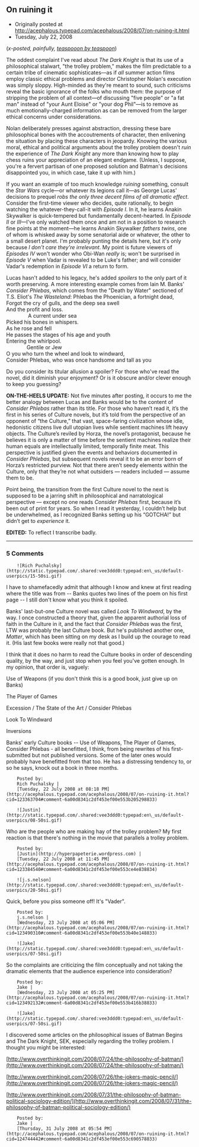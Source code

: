 ## On ruining it

 * Originally posted at http://acephalous.typepad.com/acephalous/2008/07/on-ruining-it.html
 * Tuesday, July 22, 2008



(_x-posted, painfully, [teaspooon by teaspoon](http://acephalous.typepad.com/acephalous/2008/07/alive-and-well.html)_)

The oddest complaint I've read about _The Dark Knight_ is that its use of a philosophical stalwart, "the trolley problem," makes the film predictable to a certain tribe of cinematic sophisticates—as if _all_ summer action films employ classic ethical problems and director Christopher Nolan's execution was simply sloppy. High-minded as they're meant to sound, such criticisms reveal the basic ignorance of the folks who mouth them: the purpose of stripping the problem of all context—of discussing "five people" or "a fat man" instead of "your Aunt Eloise" or "your dog Phil"—is to remove as much emotionally-charged information as can be removed from the larger ethical concerns under considerations.

Nolan deliberately presses against abstraction, dressing these bare philosophical bones with the accoutrements of character, then enlivening the situation by placing these characters in jeopardy. Knowing the various moral, ethical and political arguments about the trolley problem doesn't _ruin_ the experience of _The Dark Knight_ any more than knowing how to play chess ruins your appreciation of an elegant endgame. (Unless, I suppose, you're a fervert partisan of one proposed solution and Batman's decisions disappointed you, in which case, take it up with him.)

If you want an example of too much knowledge _ruining_ something, consult the _Star Wars_ cycle—or whatever its legions call it—as George Lucas' decisions to prequel _robs the only three decent films of all dramatic effect_. Consider the first-time viewer who decides, quite rationally, to begin watching the whatever-they-call-it with _Episode I_. In it, he learns Anakin Skywalker is quick-tempered but fundamentally decent-hearted. In _Episode II_ or _III_—I've only watched them once and am not in a position to research fine points at the moment—he learns Anakin Skywalker _fathers twins_, one of whom is whisked away by some senatorial aide or whatever, the other to a small desert planet. I'm probably punting the details here, but it's only because _I don't care they're irrelevant_. My point is future viewers of _Episodes IV_ won't wonder who Obi-Wan _really_ is; won't be surprised in _Episode V_ when Vadar is revealed to be Luke's father; and will consider Vadar's redemption in _Episode VI_ a return to form.

Lucas hasn't added to his legacy, he's added _spoilers_ to the only part of it worth preserving. A more interesting example comes from Iain M. Banks' _Consider Phlebas_, which comes from the "Death by Water" sectioned of T.S. Eliot's _The Wasteland_:
Phlebas the Phoenician, a fortnight dead,  
Forgot the cry of gulls, and the deep sea swell   
And the profit and loss.   
               A current under sea   
Picked his bones in whispers.   
As he rose and fell  
He passes the stages of his age and youth   
Entering the whirlpool.   
              Gentile or Jew   
O you who turn the wheel and look to windward,   
Consider Phlebas, who was once handsome and tall as you

Do you consider its titular allusion a spoiler? For those who've read the novel, did it diminish your enjoyment? Or is it obscure and/or clever enough to keep you guessing?

**ON-THE-HEELS UPDATE:** Not five minutes after posting, it occurs to me the better analogy between Lucas and Banks would be to the content of _Consider Phlebas_ rather than its title. For those who haven’t read it, it’s the first in his series of Culture novels, but it’s told from the perspective of an opponent of “the Culture,” that vast, space-faring civilization whose idle, hedonistic citizens live dull utopian lives while sentient machines lift heavy objects. The Culture’s reviled by Horza, the novel’s protagonist, because he believes it is only a matter of time before the sentient machines realize their human equals are intellectually limited, temporally finite meat. This perspective is justified given the events and behaviors documented in _Consider Phlebas_, but subsequent novels reveal it to be an error born of Horza’s restricted purview. Not that there aren’t seedy elements within the Culture, only that they’re not what outsiders — readers included — assume them to be.

Point being, the transition from the first Culture novel to the next is supposed to be a jarring shift in philosophical and narratological perspective — except no one reads _Consider Phlebas_ first, because it’s been out of print for years. So when I read it yesterday, I couldn’t help but be underwhelmed, as I recognized Banks setting up his “GOTCHA!” but didn’t get to _experience_ it.

**EDITED:** To reflect I transcribe badly.

		

* * *

### 5 Comments 

		

                
[]()

	

		![Rich Puchalsky](http://static.typepad.com/.shared:vee3ddd0:typepad:en\_us/default-userpics/15-50si.gif)
	

	

		

I have to shamefacedly admit that although I know and knew at first reading where the title was from -- Banks quotes two lines of the poem on his first page -- I still don't know what you think it spoiled.

Banks' last-but-one Culture novel was called _Look To Windward_, by the way.  I once constructed a theory that, given the apparent authorial loss of faith in the Culture in it, and the fact that _Consider Phlebas_ was the first, LTW was probably the last Culture book.  But he's published another one, _Matter_, which has been sitting on my desk as I build up the courage to read it.  (His last few books were really not that good.)

I think that it does no harm to read the Culture books in order of descending quality, by the way, and just stop when you feel you've gotten enough.  In my opinion, that order is, vaguely:

Use of Weapons (if you don't think this is a good book, just give up on Banks)  

The Player of Games  

Excession / The State of the Art / Consider Phlebas  

Look To Windward  

Inversions

Banks' early Culture books -- Use of Weapons, The Player of Games, Consider Phlebas - all benefitted, I think, from being rewrites of his first-submitted but not published versions.  Some of the later ones would probably have benefitted from that too.  He has a distressing tendency to, or so he says, knock out a book in three months.

	

		Posted by:
		Rich Puchalsky |
		[Tuesday, 22 July 2008 at 08:18 PM](http://acephalous.typepad.com/acephalous/2008/07/on-ruining-it.html?cid=123363704#comment-6a00d8341c2df453ef00e553b205298833)

[]()

	

		![Justin](http://static.typepad.com/.shared:vee3ddd0:typepad:en\_us/default-userpics/08-50si.gif)
	

	

		

Who are the people who are making hay of the trolley problem? My first reaction is that there's nothing in the movie that parallels a trolley problem.

	

		Posted by:
		[Justin](http://hyperpapeterie.wordpress.com) |
		[Tuesday, 22 July 2008 at 11:45 PM](http://acephalous.typepad.com/acephalous/2008/07/on-ruining-it.html?cid=123384540#comment-6a00d8341c2df453ef00e553ce4e838834)

[]()

	

		![j.s.nelson](http://static.typepad.com/.shared:vee3ddd0:typepad:en\_us/default-userpics/20-50si.gif)
	

	

		

Quick, before you piss someone off!  It's "Vader".

	

		Posted by:
		j.s.nelson |
		[Wednesday, 23 July 2008 at 05:06 PM](http://acephalous.typepad.com/acephalous/2008/07/on-ruining-it.html?cid=123490310#comment-6a00d8341c2df453ef00e553b40e148833)

[]()

	

		![Jake](http://static.typepad.com/.shared:vee3ddd0:typepad:en\_us/default-userpics/07-50si.gif)
	

	

		

So the complaints are criticizing the film conceptually and not taking the dramatic elements that the audience experience into consideration?  

	

		Posted by:
		Jake |
		[Wednesday, 23 July 2008 at 05:25 PM](http://acephalous.typepad.com/acephalous/2008/07/on-ruining-it.html?cid=123492132#comment-6a00d8341c2df453ef00e553b416b38833)

[]()

	

		![Jake](http://static.typepad.com/.shared:vee3ddd0:typepad:en\_us/default-userpics/07-50si.gif)
	

	

		

I discovered some articles on the philosophical issues of Batman Begins and The Dark Knight, SEK, especially regarding the trolley problem. I thought you might be interested:

[http://www.overthinkingit.com/2008/07/24/the-philosophy-of-batman/](http://www.overthinkingit.com/2008/07/24/the-philosophy-of-batman/)  

[http://www.overthinkingit.com/2008/07/26/the-jokers-magic-pencil/](http://www.overthinkingit.com/2008/07/26/the-jokers-magic-pencil/)  

[http://www.overthinkingit.com/2008/07/31/the-philosophy-of-batman-political-sociology-edition/](http://www.overthinkingit.com/2008/07/31/the-philosophy-of-batman-political-sociology-edition/)

	

		Posted by:
		Jake |
		[Thursday, 31 July 2008 at 05:54 PM](http://acephalous.typepad.com/acephalous/2008/07/on-ruining-it.html?cid=124744442#comment-6a00d8341c2df453ef00e553c690578833)

		

        